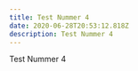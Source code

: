 ```yaml
---
title: Test Nummer 4
date: 2020-06-28T20:53:12.818Z
description: Test Nummer 4
---
```

Test Nummer 4
